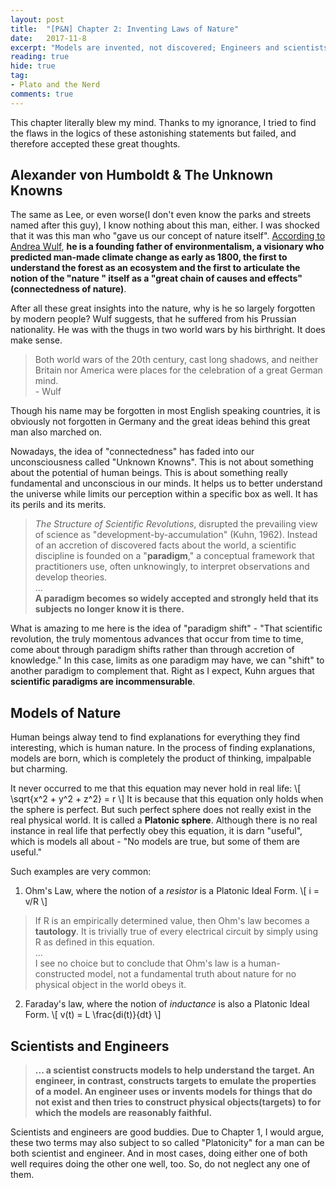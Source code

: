 ```yaml
---
layout: post
title:  "[P&N] Chapter 2: Inventing Laws of Nature"
date:   2017-11-8
excerpt: "Models are invented, not discovered; Engineers and scientists use models in complementary, almost opposite ways; All models are wrong, but some are useful..."
reading: true
hide: true
tag:
- Plato and the Nerd
comments: true
---
```


This chapter literally blew my mind. Thanks to my ignorance, I tried to find the flaws in the logics of these astonishing statements but failed, and therefore accepted these great thoughts.

## Alexander von Humboldt & The Unknown Knowns

The same as Lee, or even worse(I don't even know the parks and streets named after this guy), I know nothing about this man, either. I was shocked that it was this man who "gave us our concept of nature itself". [According to Andrea Wulf](http://www.latimes.com/opinion/op-ed/la-oe-wulf-rediscovering-alexander-von-humboldt-20150705-story.html), **he is a founding father of environmentalism, a visionary who predicted man-made climate change as early as 1800, the first to understand the forest as an ecosystem and the first to articulate the notion of the "nature " itself as a "great chain of causes and effects"(connectedness of nature)**.

After all these great insights into the nature, why is he so largely forgotten by modern people? Wulf suggests, that he suffered from his Prussian nationality. He was with the thugs in two world wars by his birthright. It does make sense.

> Both world wars of the 20th century, cast long shadows, and neither Britain nor America were places for the celebration of a great German mind. <br> - Wulf

Though his name may be forgotten in most English speaking countries, it is obviously not forgotten in Germany and the great ideas behind this great man also marched on.

Nowadays, the idea of "connectedness" has faded into our unconsciousness called "Unknown Knowns". This is not about something about the potential of human beings. This is about something really fundamental and unconscious in our minds. It helps us to better understand the universe while limits our perception within a specific box as well. It has its perils and its merits.

> *The Structure of Scientific Revolutions*, disrupted the prevailing view of science as "development-by-accumulation" (Kuhn, 1962). Instead of an accretion of discovered facts about the world, a scientific discipline is founded on a "**paradigm**," a conceptual framework that practitioners use, often unknowingly, to interpret observations and develop theories.
> <br>...<br>
> **A paradigm becomes so widely accepted and strongly held that its subjects no longer know it is there.**

What is amazing to me here is the idea of "paradigm shift" - "That scientific revolution, the truly momentous advances that occur from time to time, come about through paradigm shifts rather than through accretion of knowledge." In this case, limits as one paradigm may have, we can "shift" to another paradigm to complement that. Right as I expect, Kuhn argues that **scientific paradigms are incommensurable**.

## Models of Nature
Human beings alway tend to find explanations for everything they find interesting, which is human nature. In the process of finding explanations, models are born, which is completely the product of thinking, impalpable but charming.

It never occurred to me that this equation may never hold in real life:
\\[ \sqrt{x^2 + y^2 + z^2} = r \\]
It is because that this equation only holds when the sphere is perfect. But such perfect sphere does not really exist in the real physical world. It is called a **Platonic sphere**. Although there is no real instance in real life that perfectly obey this equation, it is darn "useful", which is models all about - "No models are true, but some of them are useful."

Such examples are very common:
1. Ohm's Law, where the notion of a *resistor* is a Platonic Ideal Form. 
\\[ i = v/R \\]
> If R is an empirically determined value, then Ohm's law becomes a **tautology**. It is trivially true of every electrical circuit by simply using R as defined in this equation.
> <br> ... <br>
> I see no choice but to conclude that Ohm's law is a human-constructed model, not a fundamental truth about nature for no physical object in the world obeys it.

2. Faraday's law, where the notion of *inductance* is also a Platonic Ideal Form.
\\[ v(t) = L \frac{di(t)}{dt} \\]

## Scientists and Engineers
> **... a scientist constructs models to help understand the target. An engineer, in contrast, constructs targets to emulate the properties of a model. An engineer uses or invents models for things that do not exist and then tries to construct physical objects(targets) to for which the models are reasonably faithful.**

Scientists and engineers are good buddies. Due to Chapter 1, I would argue, these two terms may also subject to so called "Platonicity" for a man can be both scientist and engineer. And in most cases, doing either one of both well requires doing the other one well, too. So, do not neglect any one of them.